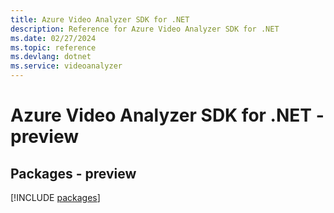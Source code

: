 ```yaml
---
title: Azure Video Analyzer SDK for .NET
description: Reference for Azure Video Analyzer SDK for .NET
ms.date: 02/27/2024
ms.topic: reference
ms.devlang: dotnet
ms.service: videoanalyzer
---
```

# Azure Video Analyzer SDK for .NET - preview
## Packages - preview
[!INCLUDE [packages](video-analyzer-index.md)]